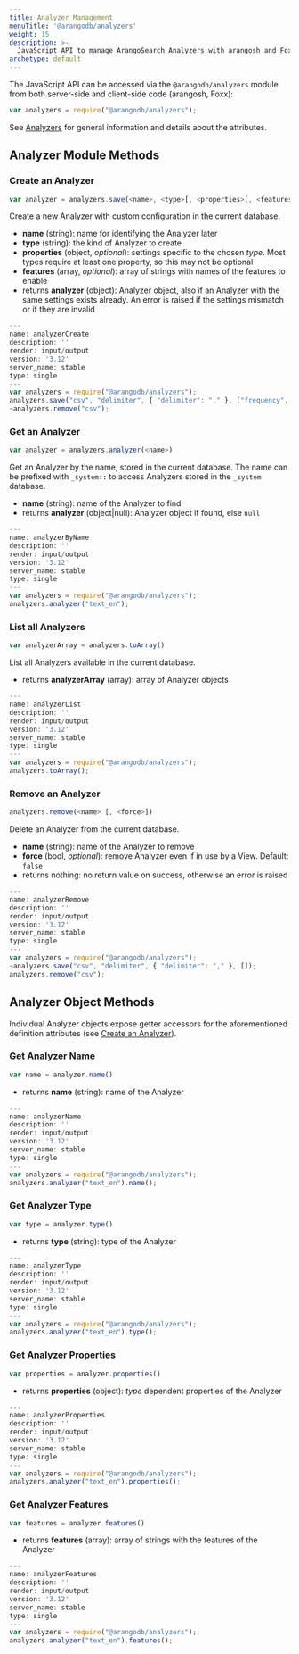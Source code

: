 ```yaml
---
title: Analyzer Management
menuTitle: '@arangodb/analyzers'
weight: 15
description: >-
  JavaScript API to manage ArangoSearch Analyzers with arangosh and Foxx
archetype: default
---
```

The JavaScript API can be accessed via the `@arangodb/analyzers` module from
both server-side and client-side code (arangosh, Foxx):

```js
var analyzers = require("@arangodb/analyzers");
```

See [Analyzers](../../index-and-search/analyzers.md) for general information and
details about the attributes.

## Analyzer Module Methods

### Create an Analyzer

```js
var analyzer = analyzers.save(<name>, <type>[, <properties>[, <features>]])
```

Create a new Analyzer with custom configuration in the current database.

- **name** (string): name for identifying the Analyzer later
- **type** (string): the kind of Analyzer to create
- **properties** (object, _optional_): settings specific to the chosen *type*.
  Most types require at least one property, so this may not be optional
- **features** (array, _optional_): array of strings with names of the features
  to enable
- returns **analyzer** (object): Analyzer object, also if an Analyzer with the
  same settings exists already. An error is raised if the settings mismatch
  or if they are invalid

```js
---
name: analyzerCreate
description: ''
render: input/output
version: '3.12'
server_name: stable
type: single
---
var analyzers = require("@arangodb/analyzers");
analyzers.save("csv", "delimiter", { "delimiter": "," }, ["frequency", "norm", "position"]);
~analyzers.remove("csv");
```

### Get an Analyzer

```js
var analyzer = analyzers.analyzer(<name>)
```

Get an Analyzer by the name, stored in the current database. The name can be
prefixed with `_system::` to access Analyzers stored in the `_system` database.

- **name** (string): name of the Analyzer to find
- returns **analyzer** (object\|null): Analyzer object if found, else `null`

```js
---
name: analyzerByName
description: ''
render: input/output
version: '3.12'
server_name: stable
type: single
---
var analyzers = require("@arangodb/analyzers");
analyzers.analyzer("text_en");
```

### List all Analyzers

```js
var analyzerArray = analyzers.toArray()
```

List all Analyzers available in the current database.

- returns **analyzerArray** (array): array of Analyzer objects

```js
---
name: analyzerList
description: ''
render: input/output
version: '3.12'
server_name: stable
type: single
---
var analyzers = require("@arangodb/analyzers");
analyzers.toArray();
```

### Remove an Analyzer

```js
analyzers.remove(<name> [, <force>])
```

Delete an Analyzer from the current database.

- **name** (string): name of the Analyzer to remove
- **force** (bool, _optional_): remove Analyzer even if in use by a View.
  Default: `false`
- returns nothing: no return value on success, otherwise an error is raised

```js
---
name: analyzerRemove
description: ''
render: input/output
version: '3.12'
server_name: stable
type: single
---
var analyzers = require("@arangodb/analyzers");
~analyzers.save("csv", "delimiter", { "delimiter": "," }, []);
analyzers.remove("csv");
```

## Analyzer Object Methods

Individual Analyzer objects expose getter accessors for the aforementioned
definition attributes (see [Create an Analyzer](#create-an-analyzer)).

### Get Analyzer Name

```js
var name = analyzer.name()
```

- returns **name** (string): name of the Analyzer

```js
---
name: analyzerName
description: ''
render: input/output
version: '3.12'
server_name: stable
type: single
---
var analyzers = require("@arangodb/analyzers");
analyzers.analyzer("text_en").name();
```

### Get Analyzer Type

```js
var type = analyzer.type()
```

- returns **type** (string): type of the Analyzer

```js
---
name: analyzerType
description: ''
render: input/output
version: '3.12'
server_name: stable
type: single
---
var analyzers = require("@arangodb/analyzers");
analyzers.analyzer("text_en").type();
```

### Get Analyzer Properties

```js
var properties = analyzer.properties()
```

- returns **properties** (object): *type* dependent properties of the Analyzer

```js
---
name: analyzerProperties
description: ''
render: input/output
version: '3.12'
server_name: stable
type: single
---
var analyzers = require("@arangodb/analyzers");
analyzers.analyzer("text_en").properties();
```

### Get Analyzer Features

```js
var features = analyzer.features()
```

- returns **features** (array): array of strings with the features of the Analyzer

```js
---
name: analyzerFeatures
description: ''
render: input/output
version: '3.12'
server_name: stable
type: single
---
var analyzers = require("@arangodb/analyzers");
analyzers.analyzer("text_en").features();
```
